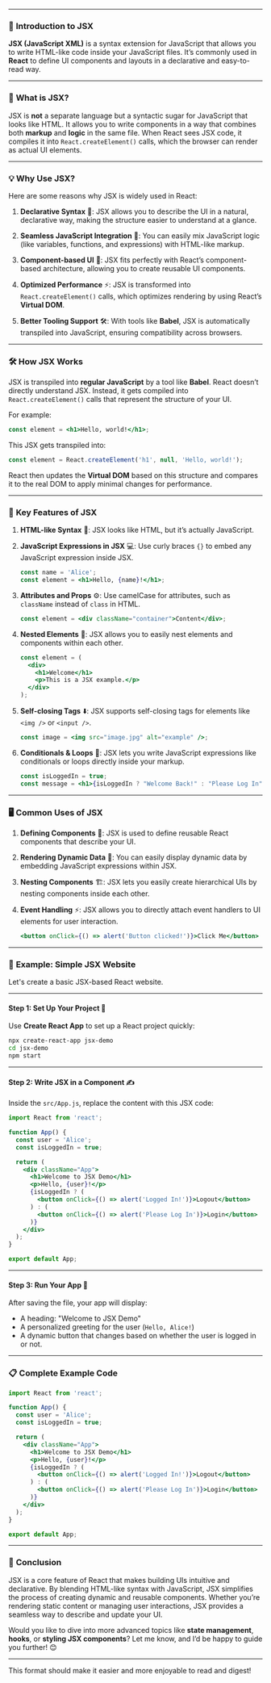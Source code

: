 
---

### 🚀 **Introduction to JSX**

**JSX (JavaScript XML)** is a syntax extension for JavaScript that allows you to write HTML-like code inside your JavaScript files. It’s commonly used in **React** to define UI components and layouts in a declarative and easy-to-read way. 

---

### 🤔 **What is JSX?**

JSX is **not** a separate language but a syntactic sugar for JavaScript that looks like HTML. It allows you to write components in a way that combines both **markup** and **logic** in the same file. When React sees JSX code, it compiles it into `React.createElement()` calls, which the browser can render as actual UI elements.

---

### 💡 **Why Use JSX?**

Here are some reasons why JSX is widely used in React:

1. **Declarative Syntax** 📝: JSX allows you to describe the UI in a natural, declarative way, making the structure easier to understand at a glance.
   
2. **Seamless JavaScript Integration** 🔗: You can easily mix JavaScript logic (like variables, functions, and expressions) with HTML-like markup.
   
3. **Component-based UI** 🧩: JSX fits perfectly with React’s component-based architecture, allowing you to create reusable UI components.

4. **Optimized Performance** ⚡: JSX is transformed into `React.createElement()` calls, which optimizes rendering by using React’s **Virtual DOM**.

5. **Better Tooling Support** 🛠️: With tools like **Babel**, JSX is automatically transpiled into JavaScript, ensuring compatibility across browsers.

---

### 🛠️ **How JSX Works**

JSX is transpiled into **regular JavaScript** by a tool like **Babel**. React doesn’t directly understand JSX. Instead, it gets compiled into `React.createElement()` calls that represent the structure of your UI.

For example:
```jsx
const element = <h1>Hello, world!</h1>;
```

This JSX gets transpiled into:
```javascript
const element = React.createElement('h1', null, 'Hello, world!');
```

React then updates the **Virtual DOM** based on this structure and compares it to the real DOM to apply minimal changes for performance.

---

### 🔑 **Key Features of JSX**

1. **HTML-like Syntax** 📄: JSX looks like HTML, but it’s actually JavaScript.
   
2. **JavaScript Expressions in JSX** 💻: Use curly braces `{}` to embed any JavaScript expression inside JSX.
   ```jsx
   const name = 'Alice';
   const element = <h1>Hello, {name}!</h1>;
   ```

3. **Attributes and Props** ⚙️: Use camelCase for attributes, such as `className` instead of `class` in HTML.
   ```jsx
   const element = <div className="container">Content</div>;
   ```

4. **Nested Elements** 🔄: JSX allows you to easily nest elements and components within each other.
   ```jsx
   const element = (
     <div>
       <h1>Welcome</h1>
       <p>This is a JSX example.</p>
     </div>
   );
   ```

5. **Self-closing Tags** ⬇️: JSX supports self-closing tags for elements like `<img />` or `<input />`.
   ```jsx
   const image = <img src="image.jpg" alt="example" />;
   ```

6. **Conditionals & Loops** 🔄: JSX lets you write JavaScript expressions like conditionals or loops directly inside your markup.
   ```jsx
   const isLoggedIn = true;
   const message = <h1>{isLoggedIn ? "Welcome Back!" : "Please Log In"}</h1>;
   ```

---

### 🖥️ **Common Uses of JSX**

1. **Defining Components** 🧩: JSX is used to define reusable React components that describe your UI.

2. **Rendering Dynamic Data** 🔢: You can easily display dynamic data by embedding JavaScript expressions within JSX.

3. **Nesting Components** 🏗️: JSX lets you easily create hierarchical UIs by nesting components inside each other.

4. **Event Handling** ⚡: JSX allows you to directly attach event handlers to UI elements for user interaction.
   ```jsx
   <button onClick={() => alert('Button clicked!')}>Click Me</button>
   ```

---

### 🎨 **Example: Simple JSX Website**

Let's create a basic JSX-based React website.

---

#### Step 1: **Set Up Your Project** 🚀

Use **Create React App** to set up a React project quickly:

```bash
npx create-react-app jsx-demo
cd jsx-demo
npm start
```

---

#### Step 2: **Write JSX in a Component** ✍️

Inside the `src/App.js`, replace the content with this JSX code:

```jsx
import React from 'react';

function App() {
  const user = 'Alice';
  const isLoggedIn = true;

  return (
    <div className="App">
      <h1>Welcome to JSX Demo</h1>
      <p>Hello, {user}!</p>
      {isLoggedIn ? (
        <button onClick={() => alert('Logged In!')}>Logout</button>
      ) : (
        <button onClick={() => alert('Please Log In')}>Login</button>
      )}
    </div>
  );
}

export default App;
```

---

#### Step 3: **Run Your App** 🎉

After saving the file, your app will display:

- A heading: "Welcome to JSX Demo"
- A personalized greeting for the user (`Hello, Alice!`)
- A dynamic button that changes based on whether the user is logged in or not.

---

### 📋 **Complete Example Code**

```jsx
import React from 'react';

function App() {
  const user = 'Alice';
  const isLoggedIn = true;

  return (
    <div className="App">
      <h1>Welcome to JSX Demo</h1>
      <p>Hello, {user}!</p>
      {isLoggedIn ? (
        <button onClick={() => alert('Logged In!')}>Logout</button>
      ) : (
        <button onClick={() => alert('Please Log In')}>Login</button>
      )}
    </div>
  );
}

export default App;
```

---

### 📌 **Conclusion**

JSX is a core feature of React that makes building UIs intuitive and declarative. By blending HTML-like syntax with JavaScript, JSX simplifies the process of creating dynamic and reusable components. Whether you’re rendering static content or managing user interactions, JSX provides a seamless way to describe and update your UI.

Would you like to dive into more advanced topics like **state management**, **hooks**, or **styling JSX components**? Let me know, and I’d be happy to guide you further! 😊

--- 

This format should make it easier and more enjoyable to read and digest!
